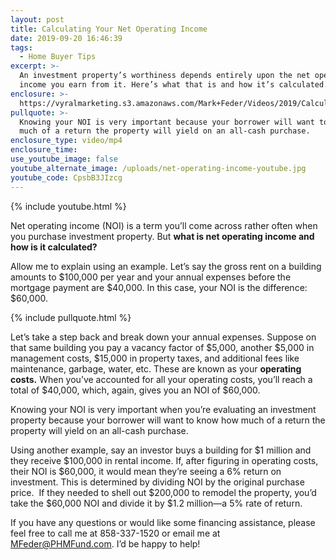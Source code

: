 ```yaml
---
layout: post
title: Calculating Your Net Operating Income
date: 2019-09-20 16:46:39
tags:
  - Home Buyer Tips
excerpt: >-
  An investment property’s worthiness depends entirely upon the net operating
  income you earn from it. Here’s what that is and how it’s calculated.
enclosure: >-
  https://vyralmarketing.s3.amazonaws.com/Mark+Feder/Videos/2019/Calculating+Your+Net+Operating+Income.mp4
pullquote: >-
  Knowing your NOI is very important because your borrower will want to know how
  much of a return the property will yield on an all-cash purchase.
enclosure_type: video/mp4
enclosure_time:
use_youtube_image: false
youtube_alternate_image: /uploads/net-operating-income-youtube.jpg
youtube_code: CpsbB3JIzcg
---
```


{% include youtube.html %}

Net operating income (NOI) is a term you’ll come across rather often when you purchase investment property. But **what is net operating income and how is it calculated?&nbsp;**

Allow me to explain using an example. Let’s say the gross rent on a building amounts to $100,000 per year and your annual expenses before the mortgage payment are $40,000. In this case, your NOI is the difference: $60,000.&nbsp;

{% include pullquote.html %}

Let’s take a step back and break down your annual expenses. Suppose on that same building you pay a vacancy factor of $5,000, another $5,000 in management costs, $15,000 in property taxes, and additional fees like maintenance, garbage, water, etc. These are known as your **operating costs.** When you’ve accounted for all your operating costs, you’ll reach a total of $40,000, which, again, gives you an NOI of $60,000.&nbsp;

Knowing your NOI is very important when you’re evaluating an investment property because your borrower will want to know how much of a return the property will yield on an all-cash purchase.&nbsp;

Using another example, say an investor buys a building for $1 million and they receive $100,000 in rental income. If, after figuring in operating costs, their NOI is $60,000, it would mean they’re seeing a 6% return on investment. This is determined by dividing NOI by the original purchase price. &nbsp;If they needed to shell out $200,000 to remodel the property, you’d take the $60,000 NOI and divide it by $1.2 million—a 5% rate of return.&nbsp;

If you have any questions or would like some financing assistance, please feel free to call me at 858-337-1520 or email me at [MFeder@PHMFund.com](mailto:MFeder@PHMFund.com). I’d be happy to help\!